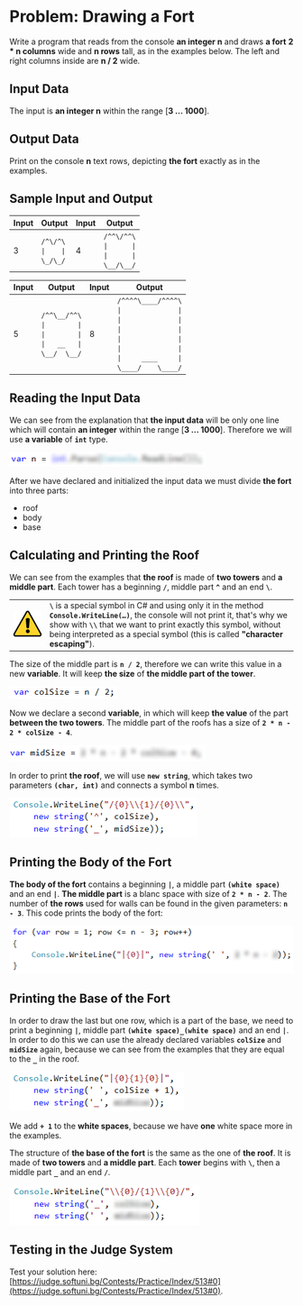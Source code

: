 # Problem: Drawing a Fort

Write a program that reads from the console **an integer n** and draws **a fort** **2 * n columns** wide and **n rows** tall, as in the examples below. The left and right columns inside are **n / 2** wide.

## Input Data

The input is **an integer n** within the range [**3 … 1000**].

## Output Data

Print on the console **n** text rows, depicting **the fort** exactly as in the examples.

## Sample Input and Output

| Input | Output | Input | Output |
|----|----|----|----|
|3|<code>&#47;&#94;&#92;&#47;&#94;&#92;</code><br><code>&#124;&nbsp;&nbsp;&nbsp;&nbsp;&#124;</code><br><code>&#92;&#95;&#47;&#92;&#95;&#47;</code>|4|<code>&#47;&#94;&#94;&#92;&#47;&#94;&#94;&#92;</code><br><code>&#124;&nbsp;&nbsp;&nbsp;&nbsp;&nbsp;&nbsp;&#124;</code><br><code>&#124;&nbsp;&nbsp;&nbsp;&nbsp;&nbsp;&nbsp;&#124;</code><br><code>&#92;&#95;&#95;&#47;&#92;&#95;&#95;&#47;</code><br>|

| Input | Output | Input | Output |
|----|----|----|----|
|5|<code>&#47;&#94;&#94;&#92;&#95;&#95;&#47;&#94;&#94;&#92;</code><br><code>&#124;&nbsp;&nbsp;&nbsp;&nbsp;&nbsp;&nbsp;&nbsp;&nbsp;&#124;</code><br><code>&#124;&nbsp;&nbsp;&nbsp;&nbsp;&nbsp;&nbsp;&nbsp;&nbsp;&#124;</code><br><code>&#124;&nbsp;&nbsp;&nbsp;&#95;&#95;&nbsp;&nbsp;&nbsp;&#124;</code><br><code>&#92;&#95;&#95;&#47;&nbsp;&nbsp;&#92;&#95;&#95;&#47;</code><br>|8|<code>&#47;&#94;&#94;&#94;&#94;&#92;&#95;&#95;&#95;&#95;&#47;&#94;&#94;&#94;&#94;&#92;</code><br><code>&#124;&nbsp;&nbsp;&nbsp;&nbsp;&nbsp;&nbsp;&nbsp;&nbsp;&nbsp;&nbsp;&nbsp;&nbsp;&nbsp;&nbsp;&#124;</code><br><code>&#124;&nbsp;&nbsp;&nbsp;&nbsp;&nbsp;&nbsp;&nbsp;&nbsp;&nbsp;&nbsp;&nbsp;&nbsp;&nbsp;&nbsp;&#124;</code><br><code>&#124;&nbsp;&nbsp;&nbsp;&nbsp;&nbsp;&nbsp;&nbsp;&nbsp;&nbsp;&nbsp;&nbsp;&nbsp;&nbsp;&nbsp;&#124;</code><br><code>&#124;&nbsp;&nbsp;&nbsp;&nbsp;&nbsp;&nbsp;&nbsp;&nbsp;&nbsp;&nbsp;&nbsp;&nbsp;&nbsp;&nbsp;&#124;</code><br><code>&#124;&nbsp;&nbsp;&nbsp;&nbsp;&nbsp;&nbsp;&nbsp;&nbsp;&nbsp;&nbsp;&nbsp;&nbsp;&nbsp;&nbsp;&#124;</code><br><code>&#124;&nbsp;&nbsp;&nbsp;&nbsp;&nbsp;&#95;&#95;&#95;&#95;&nbsp;&nbsp;&nbsp;&nbsp;&nbsp;&#124;</code><br><code>&#92;&#95;&#95;&#95;&#95;&#47;&nbsp;&nbsp;&nbsp;&nbsp;&#92;&#95;&#95;&#95;&#95;&#47;</code><br>|

## Reading the Input Data

We can see from the explanation that **the input data** will be only one line which will contain **an integer** within the range [**3 … 1000**]. Therefore we will use **a variable** of **`int`** type.

![](/assets/chapter-6-2-images/01.Draw-fort-01.png)

After we have declared and initialized the input data we must divide **the fort** into three parts:
* roof
* body
* base

## Calculating and Printing the Roof

We can see from the examples that **the roof** is made of **two towers** and **a middle part**. Each tower has a beginning **`/`**, middle part **`^`** and an end **`\`**.

<table><tr><td><img src="/assets/alert-icon.png" style="max-width:50px" /></td>
<td><strong><code>\</code></strong> is a special symbol in C# and using only it in the method <strong><code>Console.WriteLine(…)</code></strong>, the console will not print it, that's why we show with <strong><code>\\</code></strong> that we want to print exactly this symbol, without being interpreted as a special symbol (this is called <b>"character escaping"</b>).</td>
</tr></table>

The size of the middle part is **`n / 2`**, therefore we can write this value in a new **variable**. It will keep **the size** of **the middle part of the tower**.

![](/assets/chapter-6-2-images/01.Draw-fort-02.png)

Now we declare a second **variable**, in which will keep **the value** of the part **between the two towers**. The middle part of the roofs has a size of **`2 * n - 2 * colSize - 4`**.

![](/assets/chapter-6-2-images/01.Draw-fort-03.png)

In order to print **the roof**, we will use **`new string`**, which takes two parameters **`(char, int)`** and connects a symbol **n** times.

![](/assets/chapter-6-2-images/01.Draw-fort-04.png)

## Printing the Body of the Fort

**The body of the fort** contains a beginning **`|`**, a middle part **`(white space)`** and an end **`|`**. **The middle part** is a blanc space with size of **`2 * n - 2`**. The number of **the rows** used for walls can be found in the given parameters: **`n - 3`**. This code prints the body of the fort:

![](/assets/chapter-6-2-images/01.Draw-fort-05.png)

## Printing the Base of the Fort

In order to draw the last but one row, which is a part of the base, we need to print a beginning **`|`**, middle part **`(white space)_(white space)`** and an end **`|`**. In order to do this we can use the already declared variables **`colSize`** and **`midSize`** again, because we can see from the examples that they are equal to the **`_`** in the roof.

![](/assets/chapter-6-2-images/01.Draw-fort-06.png)

We add **`+ 1`** to the **white spaces**, because we have **one** white space more in the examples.

The structure of **the base of the fort** is the same as the one of **the roof**. It is made of **two towers** and **a middle part**. Each **tower** begins with **`\`**, then a middle part **`_`** and an end **`/`**.

![](/assets/chapter-6-2-images/01.Draw-fort-07.png)

## Testing in the Judge System

Test your solution here: [https://judge.softuni.bg/Contests/Practice/Index/513#0](https://judge.softuni.bg/Contests/Practice/Index/513#0).
